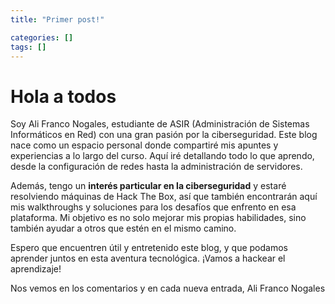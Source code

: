 ```yaml
---
title: "Primer post!"

categories: []
tags: []
---
```


# Hola a todos

Soy Ali Franco Nogales, estudiante de ASIR (Administración de Sistemas Informáticos en Red) con una gran pasión por la ciberseguridad. Este blog nace como un espacio personal donde compartiré mis apuntes y experiencias a lo largo del curso. Aquí iré detallando todo lo que aprendo, desde la configuración de redes hasta la administración de servidores.

Además, tengo un **interés particular en la ciberseguridad** y estaré resolviendo máquinas de Hack The Box, así que también encontrarán aquí mis walkthroughs y soluciones para los desafíos que enfrento en esa plataforma. Mi objetivo es no solo mejorar mis propias habilidades, sino también ayudar a otros que estén en el mismo camino.

Espero que encuentren útil y entretenido este blog, y que podamos aprender juntos en esta aventura tecnológica. ¡Vamos a hackear el aprendizaje!

Nos vemos en los comentarios y en cada nueva entrada,
Ali Franco Nogales
